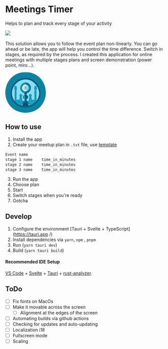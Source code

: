 # Meetings Timer
Helps to plan and track every stage of your activity

![](https://i.imgur.com/0NzAwgK.gif)

This solution allows you to follow the event plan non-linearly.
You can go ahead or be late, the app will help you control the time difference. Switch in stages, as required by the process.
I created this application for online meetings with multiple stages plans and screen demonstration (power point, miro...).

![](src-tauri/icons/icon128x128.png)
## How to use
1. Install the app
2. Create your meetup plan in `.txt` file, use [template](example_plan.txt)
```plain-text
Event name
stage 1 name	time_in_minutes
stage 2 name	time_in_minutes
stage 3 name	time_in_minutes
```
3. Run the app
4. Choose plan
5. Start
6. Switch stages when you're ready
7. Gotcha


## Develop

1. Configure the environment [Tauri + Svelte + TypeScript](https://tauri.app /)
2. Install dependencies via `yarn`, `npm` , `pnpm`
3. Run (`yarn tauri dev`)
4. Build (`yarn tauri build`)


#### Recommended IDE Setup

[VS Code](https://code.visualstudio.com/) + [Svelte](https://marketplace.visualstudio.com/items?itemName=svelte.svelte-vscode) + [Tauri](https://marketplace.visualstudio.com/items?itemName=tauri-apps.tauri-vscode) + [rust-analyzer](https://marketplace.visualstudio.com/items?itemName=rust-lang.rust-analyzer).

## ToDo
- [ ] Fix fonts on MacOs
- [ ] Make it movable across the screen
	- [ ] Alignment at the edges of the screen
- [ ] Automating builds via github actions
- [ ] Checking for updates and auto-updating
- [ ] Localization i18
- [ ] Fullscreen mode
- [ ] Scaling